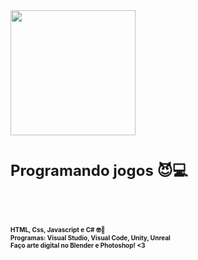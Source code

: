 <div id="header" align="left">
  <img src="https://media.giphy.com/media/26tn33aiTi1jkl6H6/giphy.gif" width="200"/>
</div>
<h1><font size="5"> Programando jogos 😈💻 </font></h1>
<br> 
<h2><font size="1"> HTML, Css, Javascript e C# 🤓📕 <br> 
Programas: Visual Studio, Visual Code, Unity, Unreal <br> 
Faço arte digital no Blender e Photoshop! <3 </font></h2>
